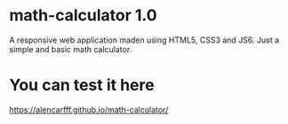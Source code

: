 # math-calculator 1.0
A responsive web application maden using HTML5, CSS3 and JS6.
Just a simple and basic math calculator.  

# You can test it here
https://alencarfff.github.io/math-calculator/
